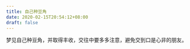 ```yaml
---
title: 自己种豆角
date: 2020-02-15T20:54:12+08:00
draft: false
---
```


梦见自己种豆角，并取得丰收，交往中要多多注意，避免交到口是心非的朋友。

